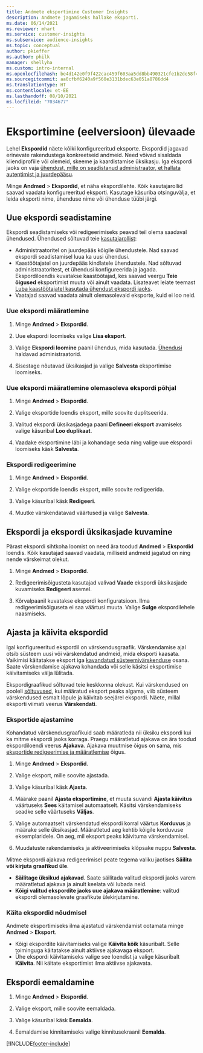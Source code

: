 ```yaml
---
title: Andmete eksportimine Customer Insights
description: Andmete jagamiseks hallake eksporti.
ms.date: 06/14/2021
ms.reviewer: mhart
ms.service: customer-insights
ms.subservice: audience-insights
ms.topic: conceptual
author: pkieffer
ms.author: philk
manager: shellyha
ms.custom: intro-internal
ms.openlocfilehash: be4d142e0f9f422cac459f603aa5dd8bb490321cfe1b2de58f4a128ae56f4ba3
ms.sourcegitcommit: aa0cfbf6240a9f560e3131bdec63e051a8786dd4
ms.translationtype: HT
ms.contentlocale: et-EE
ms.lasthandoff: 08/10/2021
ms.locfileid: "7034677"
---
```

# <a name="exports-preview-overview"></a>Eksportimine (eelversioon) ülevaade

Lehel **Ekspordid** näete kõiki konfigureeritud eksporte. Ekspordid jagavad erinevate rakendustega konkreetseid andmeid. Need võivad sisaldada kliendiprofiile või olemeid, skeeme ja kaardistamise üksikasju. Iga ekspordi jaoks on vaja [ühendust, mille on seadistanud administraator, et hallata autentimist ja juurdepääsu](connections.md).

Minge **Andmed** > **Ekspordid**, et näha ekspordilehte. Kõik kasutajarollid saavad vaadata konfigureeritud eksporti. Kasutage käsuriba otsinguvälja, et leida eksporti nime, ühenduse nime või ühenduse tüübi järgi.

## <a name="set-up-a-new-export"></a>Uue ekspordi seadistamine

Ekspordi seadistamiseks või redigeerimiseks peavad teil olema saadaval ühendused. Ühendused sõltuvad teie [kasutajarollist](permissions.md):
- Administraatoritel on juurdepääs kõigile ühendustele. Nad saavad ekspordi seadistamisel luua ka uusi ühendusi.
- Kaastöötajatel on juurdepääs kindlatele ühendustele. Nad sõltuvad administraatoritest, et ühendusi konfigureerida ja jagada. Ekspordiloendis kuvatakse kaastöötajad, kes saavad veergu **Teie õigused** eksportimist muuta või ainult vaadata. Lisateavet leiate teemast [Luba kaastöötajatel kasutada ühendust ekspordi jaoks](connections.md#allow-contributors-to-use-a-connection-for-exports).
- Vaatajad saavad vaadata ainult olemasolevaid eksporte, kuid ei loo neid.

### <a name="define-a-new-export"></a>Uue ekspordi määratlemine

1. Minge **Andmed** > **Ekspordid**.

1. Uue ekspordi loomiseks valige **Lisa eksport**.

1. Valige **Ekspordi loomine** paanil ühendus, mida kasutada. [Ühendusi](connections.md) haldavad administraatorid. 

1. Sisestage nõutavad üksikasjad ja valige **Salvesta** eksportimise loomiseks.

### <a name="define-a-new-export-based-on-an-existing-export"></a>Uue ekspordi määratlemine olemasoleva ekspordi põhjal

1. Minge **Andmed** > **Ekspordid**.

1. Valige eksportide loendis eksport, mille soovite duplitseerida.

1. Valitud ekspordi üksikasjadega paani **Defineeri eksport** avamiseks valige käsuribal **Loo duplikaat**.

1. Vaadake eksportimine läbi ja kohandage seda ning valige uue ekspordi loomiseks käsk **Salvesta**.

### <a name="edit-an-export"></a>Ekspordi redigeerimine

1. Minge **Andmed** > **Ekspordid**.

1. Valige eksportide loendis eksport, mille soovite redigeerida.

1. Valige käsuribal käsk **Redigeeri**.

1. Muutke värskendatavad väärtused ja valige **Salvesta**.

## <a name="view-exports-and-export-details"></a>Ekspordi ja ekspordi üksikasjade kuvamine

Pärast ekspordi sihtkoha loomist on need ära toodud **Andmed** > **Ekspordid** loendis. Kõik kasutajad saavad vaadata, milliseid andmeid jagatud on ning nende värskeimat olekut.

1. Minge **Andmed** > **Ekspordid**.

1. Redigeerimisõigusteta kasutajad valivad **Vaade** ekspordi üksikasjade kuvamiseks **Redigeeri** asemel.

1. Kõrvalpaanil kuvatakse ekspordi konfiguratsioon. Ilma redigeerimisõiguseta ei saa väärtusi muuta. Valige **Sulge** ekspordilehele naasmiseks.

## <a name="schedule-and-run-exports"></a>Ajasta ja käivita ekspordid

Igal konfigureeritud ekspordil on värskendusgraafik. Värskendamise ajal otsib süsteem uusi või värskendatud andmeid, mida eksporti kaasata. Vaikimisi käitatakse eksport iga [kavandatud süsteemivärskenduse](system.md#schedule-tab) osana. Saate värskendamise ajakava kohandada või selle käsitsi eksportimise käivitamiseks välja lülitada.

Ekspordigraafikud sõltuvad teie keskkonna olekust. Kui värskendused on pooleli [sõltuvused](system.md#refresh-policies), kui määratud eksport peaks algama, viib süsteem värskendused esmalt lõpule ja käivitab seejärel ekspordi. Näete, millal eksporti viimati veerus **Värskendati**.

### <a name="schedule-exports"></a>Eksportide ajastamine

Kohandatud värskendusgraafikuid saab määratleda nii üksiku ekspordi kui ka mitme ekspordi jaoks korraga. Praegu määratletud ajakava on ära toodud ekspordiloendi veerus **Ajakava**. Ajakava muutmise õigus on sama, mis [eksportide redigeerimise ja määratlemise](export-destinations.md#set-up-a-new-export) õigus. 

1. Minge **Andmed** > **Ekspordid**.

1. Valige eksport, mille soovite ajastada.

1. Valige käsuribal käsk **Ajasta**.

1. Määrake paanil **Ajasta eksportimine**, et muuta suvandi **Ajasta käivitus** väärtuseks **Sees** käitamisel automaatselt. Käsitsi värskendamiseks seadke selle väärtuseks **Väljas**.

1. Valige automaatselt värskendatud ekspordi korral väärtus **Korduvus** ja määrake selle üksikasjad. Määratletud aeg kehtib kõigile korduvuse eksemplaridele. On aeg, mil eksport peaks käivituma värskendamisel.

1. Muudatuste rakendamiseks ja aktiveerimiseks klõpsake nuppu **Salvesta**.

Mitme ekspordi ajakava redigeerimisel peate tegema valiku jaotises **Säilita või kirjuta graafikud üle**.
- **Säilitage üksikud ajakavad**. Saate säilitada valitud ekspordi jaoks varem määratletud ajakava ja ainult keelata või lubada neid.
- **Kõigi valitud ekspordite jaoks uue ajakava määratlemine**: valitud ekspordi olemasolevate graafikute ülekirjutamine.

### <a name="run-exports-on-demand"></a>Käita ekspordid nõudmisel

Andmete eksportimiseks ilma ajastatud värskendamist ootamata minge **Andmed** > **Eksport**.

- Kõigi ekspordite käivitamiseks valige **Käivita kõik** käsuribalt. Selle toiminguga käitatakse ainult aktiivse ajakavaga eksport.
- Ühe ekspordi käivitamiseks valige see loendist ja valige käsuribalt **Käivita**. Nii käitate eksportimist ilma aktiivse ajakavata. 

## <a name="remove-an-export"></a>Ekspordi eemaldamine

1. Minge **Andmed** > **Ekspordid**.

1. Valige eksport, mille soovite eemaldada.

1. Valige käsuribal käsk **Eemalda**.

1. Eemaldamise kinnitamiseks valige kinnitusekraanil **Eemalda**.


[!INCLUDE[footer-include](../includes/footer-banner.md)]
